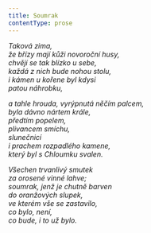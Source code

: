 ```yaml
---
title: Soumrak
contentType: prose
---
```


_Taková zima,  
že břízy mají kůži novoroční husy,  
chvějí se tak blízko u sebe,  
každá z nich bude nohou stolu,  
i kámen u kořene byl kdysi  
patou náhrobku,_

_a tahle hrouda, vyrýpnutá něčím palcem,  
byla dávno nártem krále,  
předtím popelem,  
plivancem smíchu,  
slunečnicí  
i prachem rozpadlého kamene,  
který byl s Chloumku svalen._

_Všechen trvanlivý smutek  
za orosené vinné lahve;  
soumrak, jenž je chutně barven  
do oranžových slupek,  
ve kterém vše se zastavilo,  
co bylo, není,  
_co bude, i to už bylo_._
